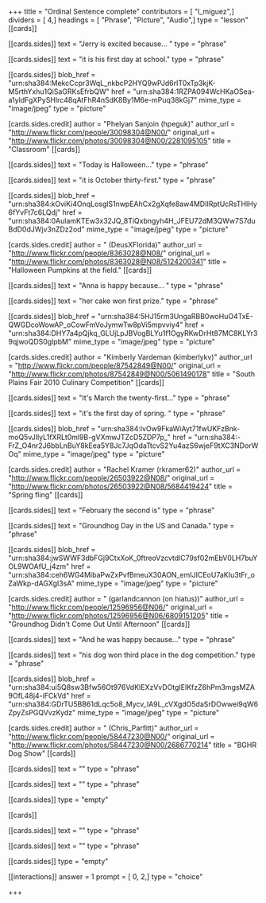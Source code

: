 +++
title = "Ordinal Sentence complete"
contributors = [ "l_miguez",]
dividers = [ 4,]
headings = [ "Phrase", "Picture", "Audio",]
type = "lesson"
[[cards]]

[[cards.sides]]
text = "Jerry is excited because... "
type = "phrase"

[[cards.sides]]
text = "it is his first day at school."
type = "phrase"

[[cards.sides]]
blob_href = "urn:sha384:MekcCcpr3WqL_nkbcP2HYQ9wPJd6rIT0xTp3kjK-M5rthYxhu1QiSaGRKsEfrbQW"
href = "urn:sha384:1RZPA094WcHKaOSea-a1yldFgXPySHlrc48qAtFhR4nSdK8By1M6e-mPuq38kGj7"
mime_type = "image/jpeg"
type = "picture"

[cards.sides.credit]
author = "Phelyan Sanjoin (hpeguk)"
author_url = "http://www.flickr.com/people/30098304@N00/"
original_url = "http://www.flickr.com/photos/30098304@N00/2281095105"
title = "Classroom"
[[cards]]

[[cards.sides]]
text = "Today is Halloween..."
type = "phrase"

[[cards.sides]]
text = "it is October thirty-first."
type = "phrase"

[[cards.sides]]
blob_href = "urn:sha384:kOviKi4OnqLosglS1nwpEAhCx2gXqfe8aw4MDIIRptUcRsTHIHy6fYvFt7c6LQdj"
href = "urn:sha384:0AulamKTEw3x32JQ_8TiQxbngyh4H_JFEU72dM3QWw7S7duBdD0dJWjv3nZDz2od"
mime_type = "image/jpeg"
type = "picture"

[cards.sides.credit]
author = " (DeusXFlorida)"
author_url = "http://www.flickr.com/people/8363028@N08/"
original_url = "http://www.flickr.com/photos/8363028@N08/5124200341"
title = "Halloween Pumpkins at the field."
[[cards]]

[[cards.sides]]
text = "Anna is happy because... "
type = "phrase"

[[cards.sides]]
text = "her cake won first prize."
type = "phrase"

[[cards.sides]]
blob_href = "urn:sha384:5HJ15rm3UngaRBB0woHuO4TxE-QWGDcoWowAP_oCowFmVoJymwTw8pVi5mpvviy4"
href = "urn:sha384:DHY7a4pQjkq_GLUjLpJBVogBLYu1f1OgyRKwDrHt87MC8KLYr39qjwoQDS0glpbM"
mime_type = "image/jpeg"
type = "picture"

[cards.sides.credit]
author = "Kimberly Vardeman (kimberlykv)"
author_url = "http://www.flickr.com/people/87542849@N00/"
original_url = "http://www.flickr.com/photos/87542849@N00/5061490178"
title = "South Plains Fair 2010 Culinary Competition"
[[cards]]

[[cards.sides]]
text = "It's March the twenty-first..."
type = "phrase"

[[cards.sides]]
text = "it's the first day of spring. "
type = "phrase"

[[cards.sides]]
blob_href = "urn:sha384:lvOw9FkaWiAyt71fwUKFzBnk-moQ5vJIlyL1fXRLt0ml9B-gVXmwJTZcD5ZDP7p_"
href = "urn:sha384:-FrZ_O4nr2J6bbLnBuY8kEea5Y8Jc7JqOdaTtcvS2Yu4azS6wjeF9tXC3NDorWOq"
mime_type = "image/jpeg"
type = "picture"

[cards.sides.credit]
author = "Rachel Kramer (rkramer62)"
author_url = "http://www.flickr.com/people/26503922@N08/"
original_url = "http://www.flickr.com/photos/26503922@N08/5684419424"
title = "Spring fling"
[[cards]]

[[cards.sides]]
text = "February the second is"
type = "phrase"

[[cards.sides]]
text = "Groundhog Day in the US and Canada."
type = "phrase"

[[cards.sides]]
blob_href = "urn:sha384:jwSWWF3dbFGj9CtxXoK_0ftreoVzcvtdlC79sf02mEbV0LH7buYOL9WOAfU_j4zm"
href = "urn:sha384:ceh6WG4MibaPwZxPvfBmeuX30AON_emIJICEoU7aKIu3tFr_oZaWkp-dAGXgI3sA"
mime_type = "image/jpeg"
type = "picture"

[cards.sides.credit]
author = " (garlandcannon (on hiatus))"
author_url = "http://www.flickr.com/people/12596956@N06/"
original_url = "http://www.flickr.com/photos/12596956@N06/6809151205"
title = "Groundhog Didn't Come Out Until Afternoon"
[[cards]]

[[cards.sides]]
text = "And he was happy because…"
type = "phrase"

[[cards.sides]]
text = "his dog won  third place in the dog competition."
type = "phrase"

[[cards.sides]]
blob_href = "urn:sha384:ui5Q8sw3Bfw56Ot976VdKlEXzVvDOtgIElKfzZ6hPm3mgsMZA9OfL48j4-iFCkVd"
href = "urn:sha384:GDrTU5BB61dLqc5o8_Mycv_IA9L_cVXgdO5daSrDOwwei9qW6ZpyZsPGQVvzKydz"
mime_type = "image/jpeg"
type = "picture"

[cards.sides.credit]
author = " (Chris_Parfitt)"
author_url = "http://www.flickr.com/people/58447230@N00/"
original_url = "http://www.flickr.com/photos/58447230@N00/2686770214"
title = "BGHR Dog Show"
[[cards]]

[[cards.sides]]
text = ""
type = "phrase"

[[cards.sides]]
text = ""
type = "phrase"

[[cards.sides]]
type = "empty"

[[cards]]

[[cards.sides]]
text = ""
type = "phrase"

[[cards.sides]]
text = ""
type = "phrase"

[[cards.sides]]
type = "empty"

[[interactions]]
answer = 1
prompt = [ 0, 2,]
type = "choice"

+++
